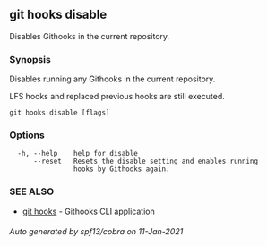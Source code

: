 ## git hooks disable

Disables Githooks in the current repository.

### Synopsis

Disables running any Githooks in the current repository.

LFS hooks and replaced previous hooks are still executed.

```
git hooks disable [flags]
```

### Options

```
  -h, --help    help for disable
      --reset   Resets the disable setting and enables running
                hooks by Githooks again.
```

### SEE ALSO

* [git hooks](git_hooks.md)	 - Githooks CLI application

###### Auto generated by spf13/cobra on 11-Jan-2021
